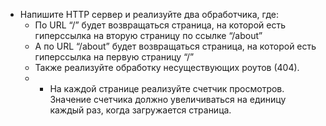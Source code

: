 - Напишите HTTP сервер и реализуйте два обработчика, где:
    - По URL “/” будет возвращаться страница, на которой есть гиперссылка на вторую страницу по ссылке “/about”
    - А по URL “/about” будет возвращаться страница, на которой есть гиперссылка на первую страницу “/”
    - Также реализуйте обработку несуществующих роутов (404).
    - * На каждой странице реализуйте счетчик просмотров. Значение счетчика должно увеличиваться на единицу каждый раз, когда загружается страница.